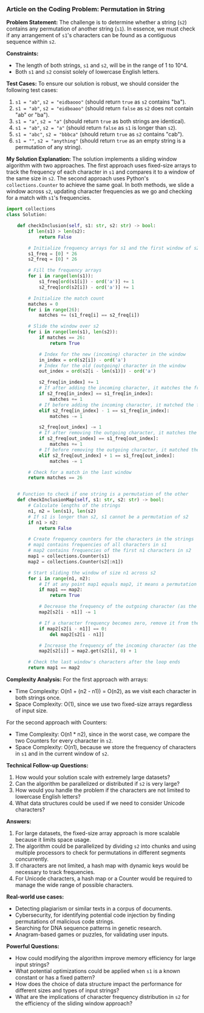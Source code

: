 ### Article on the Coding Problem: Permutation in String

**Problem Statement:**
The challenge is to determine whether a string (`s2`) contains any permutation of another string (`s1`). In essence, we must check if any arrangement of `s1`'s characters can be found as a contiguous sequence within `s2`.

**Constraints:**
- The length of both strings, `s1` and `s2`, will be in the range of 1 to 10^4.
- Both `s1` and `s2` consist solely of lowercase English letters.

**Test Cases:**
To ensure our solution is robust, we should consider the following test cases:

1. `s1 = "ab"`, `s2 = "eidbaooo"` (should return `true` as `s2` contains "ba").
2. `s1 = "ab"`, `s2 = "eidboaoo"` (should return `false` as `s2` does not contain "ab" or "ba").
3. `s1 = "a"`, `s2 = "a"` (should return `true` as both strings are identical).
4. `s1 = "ab"`, `s2 = "a"` (should return `false` as `s1` is longer than `s2`).
5. `s1 = "abc"`, `s2 = "bbbca"` (should return `true` as `s2` contains "cab").
6. `s1 = ""`, `s2 = "anything"` (should return `true` as an empty string is a permutation of any string).

**My Solution Explanation:**
The solution implements a sliding window algorithm with two approaches. The first approach uses fixed-size arrays to track the frequency of each character in `s1` and compares it to a window of the same size in `s2`. The second approach uses Python's `collections.Counter` to achieve the same goal. In both methods, we slide a window across `s2`, updating character frequencies as we go and checking for a match with `s1`'s frequencies.

```python
import collections
class Solution:

    def checkInclusion(self, s1: str, s2: str) -> bool:
        if len(s1) > len(s2): 
            return False

        # Initialize frequency arrays for s1 and the first window of s2
        s1_freq = [0] * 26
        s2_freq = [0] * 26

        # Fill the frequency arrays
        for i in range(len(s1)):
            s1_freq[ord(s1[i]) - ord('a')] += 1
            s2_freq[ord(s2[i]) - ord('a')] += 1

        # Initialize the match count
        matches = 0
        for i in range(26):
            matches += (s1_freq[i] == s2_freq[i])

        # Slide the window over s2
        for i in range(len(s1), len(s2)):
            if matches == 26: 
                return True

            # Index for the new (incoming) character in the window
            in_index = ord(s2[i]) - ord('a')
            # Index for the old (outgoing) character in the window
            out_index = ord(s2[i - len(s1)]) - ord('a')

            s2_freq[in_index] += 1
            # If after adding the incoming character, it matches the frequency of s1, increment matches
            if s2_freq[in_index] == s1_freq[in_index]:
                matches += 1
            # If before adding the incoming character, it matched the frequency of s1, decrement matches
            elif s2_freq[in_index] - 1 == s1_freq[in_index]:
                matches -= 1

            s2_freq[out_index] -= 1
            # If after removing the outgoing character, it matches the frequency of s1, increment matches
            if s2_freq[out_index] == s1_freq[out_index]:
                matches += 1
            # If before removing the outgoing character, it matched the frequency of s1, decrement matches
            elif s2_freq[out_index] + 1 == s1_freq[out_index]:
                matches -= 1

        # Check for a match in the last window
        return matches == 26


    # Function to check if one string is a permutation of the other
    def checkInclusionMap(self, s1: str, s2: str) -> bool:
        # Calculate lengths of the strings
        n1, n2 = len(s1), len(s2)
        # If s1 is longer than s2, s1 cannot be a permutation of s2
        if n1 > n2: 
            return False

        # Create frequency counters for the characters in the strings
        # map1 contains frequencies of all characters in s1
        # map2 contains frequencies of the first n1 characters in s2
        map1 = collections.Counter(s1)
        map2 = collections.Counter(s2[:n1])

        # Start sliding the window of size n1 across s2
        for i in range(n1, n2):
            # If at any point map1 equals map2, it means a permutation of s1 is found in s2
            if map1 == map2:
                return True

            # Decrease the frequency of the outgoing character (as the window slides)
            map2[s2[i - n1]] -= 1

            # If a character frequency becomes zero, remove it from the map to keep the maps comparable
            if map2[s2[i - n1]] == 0:
                del map2[s2[i - n1]]

            # Increase the frequency of the incoming character (as the window slides)
            map2[s2[i]] = map2.get(s2[i], 0) + 1

        # Check the last window's characters after the loop ends
        return map1 == map2

```

**Complexity Analysis:**
For the first approach with arrays:
- Time Complexity: O(n1 + (n2 - n1)) = O(n2), as we visit each character in both strings once.
- Space Complexity: O(1), since we use two fixed-size arrays regardless of input size.

For the second approach with Counters:
- Time Complexity: O(n1 * n2), since in the worst case, we compare the two Counters for every character in `s2`.
- Space Complexity: O(n1), because we store the frequency of characters in `s1` and in the current window of `s2`.


**Technical Follow-up Questions:**

1. How would your solution scale with extremely large datasets?
2. Can the algorithm be parallelized or distributed if `s2` is very large?
3. How would you handle the problem if the characters are not limited to lowercase English letters?
4. What data structures could be used if we need to consider Unicode characters?

**Answers:**

1. For large datasets, the fixed-size array approach is more scalable because it limits space usage.
2. The algorithm could be parallelized by dividing `s2` into chunks and using multiple processors to check for permutations in different segments concurrently.
3. If characters are not limited, a hash map with dynamic keys would be necessary to track frequencies.
4. For Unicode characters, a hash map or a Counter would be required to manage the wide range of possible characters.

**Real-world use cases:**

- Detecting plagiarism or similar texts in a corpus of documents.
- Cybersecurity, for identifying potential code injection by finding permutations of malicious code strings.
- Searching for DNA sequence patterns in genetic research.
- Anagram-based games or puzzles, for validating user inputs.

**Powerful Questions:**

- How could modifying the algorithm improve memory efficiency for large input strings?
- What potential optimizations could be applied when `s1` is a known constant or has a fixed pattern?
- How does the choice of data structure impact the performance for different sizes and types of input strings?
- What are the implications of character frequency distribution in `s2` for the efficiency of the sliding window approach?